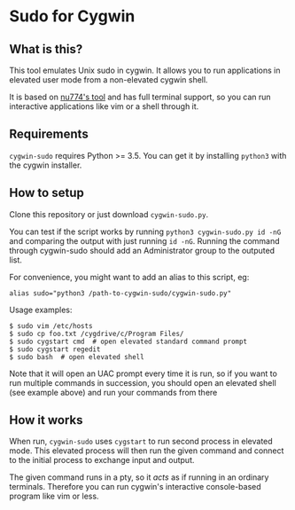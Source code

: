 Sudo for Cygwin
===============

What is this?
-------------

This tool emulates Unix sudo in cygwin. It allows you to run applications in
elevated user mode from a non-elevated cygwin shell.

It is based on [nu774's tool](https://github.com/nu774/sudo-for-cygwin) and has
full terminal support, so you can run interactive applications like vim or a
shell through it.


Requirements
------------

`cygwin-sudo` requires Python >= 3.5. You can get it by installing `python3`
with the cygwin installer.


How to setup
------------

Clone this repository or just download `cygwin-sudo.py`.

You can test if the script works by running `python3 cygwin-sudo.py id -nG` and
comparing the output with just running `id -nG`. Running the command through
cygwin-sudo should add an Administrator group to the outputed list.

For convenience, you might want to add an alias to this script, eg:

    alias sudo="python3 /path-to-cygwin-sudo/cygwin-sudo.py"


Usage examples:

    $ sudo vim /etc/hosts
    $ sudo cp foo.txt /cygdrive/c/Program Files/
    $ sudo cygstart cmd  # open elevated standard command prompt
    $ sudo cygstart regedit
    $ sudo bash  # open elevated shell

Note that it will open an UAC prompt every time it is run, so if you want to
run multiple commands in succession, you should open an elevated shell (see
example above) and run your commands from there


How it works
------------

When run, `cygwin-sudo` uses `cygstart` to run second process in elevated mode.
This elevated process will then run the given command and connect to the
initial process to exchange input and output.

The given command runs in a pty, so it *acts* as if running in an ordinary
terminals. Therefore you can run cygwin's interactive console-based program
like vim or less.
